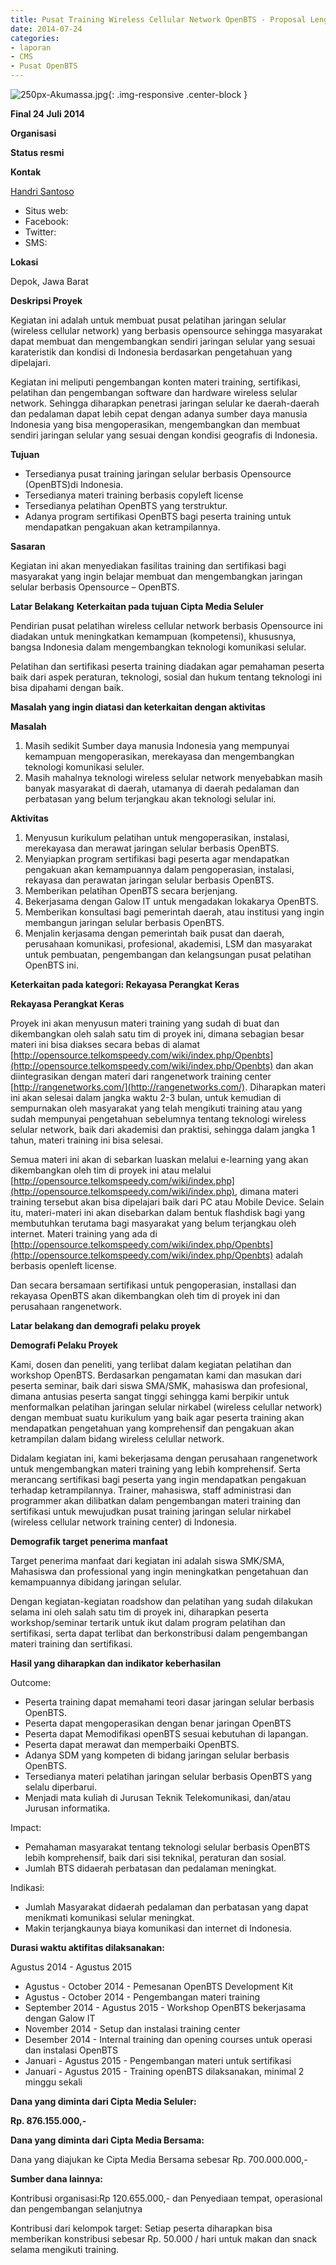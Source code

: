 ```yaml
---
title: Pusat Training Wireless Cellular Network OpenBTS - Proposal Lengkap
date: 2014-07-24
categories:
- laporan
- CMS
- Pusat OpenBTS
---
```


![250px-Akumassa.jpg](/uploads/250px-Akumassa.jpg){: .img-responsive .center-block }

**Final 24 Juli 2014**

**Organisasi**

**Status resmi**

**Kontak**

  [Handri Santoso](http://wiki.ciptamedia.org/wiki/Handri_Santoso)
* Situs web: 
* Facebook: 
* Twitter: 
* SMS: 

**Lokasi**

Depok, Jawa Barat

**Deskripsi Proyek**

Kegiatan ini adalah untuk membuat pusat pelatihan jaringan selular (wireless cellular network) yang berbasis opensource sehingga masyarakat dapat membuat dan mengembangkan sendiri jaringan selular yang sesuai karateristik dan kondisi di Indonesia berdasarkan pengetahuan yang dipelajari.

Kegiatan ini meliputi pengembangan konten materi training, sertifikasi, pelatihan dan pengembangan software dan hardware wireless selular network. Sehingga diharapkan penetrasi jaringan selular ke daerah-daerah dan pedalaman dapat lebih cepat dengan adanya sumber daya manusia Indonesia yang bisa mengoperasikan, mengembangkan dan membuat sendiri jaringan selular yang sesuai dengan kondisi geografis di Indonesia.

**Tujuan**

* Tersedianya pusat training jaringan selular berbasis Opensource (OpenBTS)di Indonesia.
* Tersedianya materi training berbasis copyleft license
* Tersedianya pelatihan OpenBTS yang terstruktur.
* Adanya program sertifikasi OpenBTS bagi peserta training untuk mendapatkan pengakuan akan ketrampilannya.

**Sasaran**

Kegiatan ini akan menyediakan fasilitas training dan sertifikasi bagi masyarakat yang ingin belajar membuat dan mengembangkan jaringan selular berbasis Opensource – OpenBTS.

**Latar Belakang**
 **Keterkaitan pada tujuan Cipta Media Seluler**

Pendirian pusat pelatihan wireless cellular network berbasis Opensource ini diadakan untuk meningkatkan kemampuan (kompetensi), khususnya, bangsa Indonesia dalam mengembangkan teknologi komunikasi selular.

Pelatihan dan sertifikasi peserta training diadakan agar pemahaman peserta baik dari aspek peraturan, teknologi, sosial dan hukum tentang teknologi ini bisa dipahami dengan baik.

**Masalah yang ingin diatasi dan keterkaitan dengan aktivitas**

 **Masalah**

1. Masih sedikit Sumber daya manusia Indonesia yang mempunyai kemampuan mengoperasikan, merekayasa dan mengembangkan teknologi komunikasi seluler.
2. Masih mahalnya teknologi wireless selular network menyebabkan masih banyak masyarakat di daerah, utamanya di daerah pedalaman dan perbatasan yang belum terjangkau akan teknologi selular ini.
    
**Aktivitas**

1. Menyusun kurikulum pelatihan untuk mengoperasikan, instalasi, merekayasa dan merawat jaringan selular berbasis OpenBTS.
2. Menyiapkan program sertifikasi bagi peserta agar mendapatkan pengakuan akan kemampuannya dalam pengoperasian, instalasi, rekayasa dan perawatan jaringan selular berbasis OpenBTS.
3. Memberikan pelatihan OpenBTS secara berjenjang.
4. Bekerjasama dengan Galow IT untuk mengadakan lokakarya OpenBTS.
5. Memberikan konsultasi bagi pemerintah daerah, atau institusi yang ingin membangun jaringan selular berbasis OpenBTS.
6. Menjalin kerjasama dengan pemerintah baik pusat dan daerah, perusahaan komunikasi, profesional, akademisi, LSM dan masyarakat untuk pembuatan, pengembangan dan kelangsungan pusat pelatihan OpenBTS ini.
    
**Keterkaitan pada kategori: Rekayasa Perangkat Keras**
 
**Rekayasa Perangkat Keras**

Proyek ini akan menyusun materi training yang sudah di buat dan dikembangkan oleh salah satu tim di proyek ini, dimana sebagian besar materi ini bisa diakses secara bebas di alamat [http://opensource.telkomspeedy.com/wiki/index.php/Openbts](http://opensource.telkomspeedy.com/wiki/index.php/Openbts) dan akan diintegrasikan dengan materi dari rangenetwork training center [http://rangenetworks.com/](http://rangenetworks.com/). Diharapkan materi ini akan selesai dalam jangka waktu 2-3 bulan, untuk kemudian di sempurnakan oleh masyarakat yang telah mengikuti training atau yang sudah mempunyai pengetahuan sebelumnya tentang teknologi wireless selular network, baik dari akademisi dan praktisi, sehingga dalam jangka 1 tahun, materi training ini bisa selesai.

Semua materi ini akan di sebarkan luaskan melalui e-learning yang akan dikembangkan oleh tim di proyek ini atau melalui [http://opensource.telkomspeedy.com/wiki/index.php](http://opensource.telkomspeedy.com/wiki/index.php), dimana materi training tersebut akan bisa dipelajari baik dari PC atau Mobile Device. Selain itu, materi-materi ini akan disebarkan dalam bentuk flashdisk bagi yang membutuhkan terutama bagi masyarakat yang belum terjangkau oleh internet. Materi training yang ada di [http://opensource.telkomspeedy.com/wiki/index.php/Openbts](http://opensource.telkomspeedy.com/wiki/index.php/Openbts) adalah berbasis openleft license.

Dan secara bersamaan sertifikasi untuk pengoperasian, installasi dan rekayasa OpenBTS akan dikembangkan oleh tim di proyek ini dan perusahaan rangenetwork.

 **Latar belakang dan demografi pelaku proyek**
 
 **Demografi Pelaku Proyek**

Kami, dosen dan peneliti, yang terlibat dalam kegiatan pelatihan dan workshop OpenBTS. Berdasarkan pengamatan kami dan masukan dari peserta seminar, baik dari siswa SMA/SMK, mahasiswa dan profesional, dimana antusias peserta sangat tinggi sehingga kami berpikir untuk menformalkan pelatihan jaringan selular nirkabel (wireless celullar network) dengan membuat suatu kurikulum yang baik agar peserta training akan mendapatkan pengetahuan yang komprehensif dan pengakuan akan ketrampilan dalam bidang wireless celullar network.

Didalam kegiatan ini, kami bekerjasama dengan perusahaan rangenetwork untuk mengembangkan materi training yang lebih komprehensif. Serta merancang sertifikasi bagi peserta yang ingin mendapatkan pengakuan terhadap ketrampilannya. Trainer, mahasiswa, staff administrasi dan programmer akan dilibatkan dalam pengembangan materi training dan sertifikasi untuk mewujudkan pusat training jaringan selular nirkabel (wireless cellular network training center) di Indonesia. 
  
 **Demografik target penerima manfaat**

Target penerima manfaat dari kegiatan ini adalah siswa SMK/SMA, Mahasiswa dan professional yang ingin meningkatkan pengetahuan dan kemampuannya dibidang jaringan selular.

Dengan kegiatan-kegiatan roadshow dan pelatihan yang sudah dilakukan selama ini oleh salah satu tim di proyek ini, diharapkan peserta workshop/seminar tertarik untuk ikut dalam program pelatihan dan sertifikasi, serta dapat terlibat dan berkonstribusi dalam pengembangan materi training dan sertifikasi. 
  
 **Hasil yang diharapkan dan indikator keberhasilan**

Outcome:

* Peserta training dapat memahami teori dasar jaringan selular berbasis OpenBTS.
* Peserta dapat mengoperasikan dengan benar jaringan OpenBTS
* Peserta dapat Memodifikasi openBTS sesuai kebutuhan di lapangan.
* Peserta dapat merawat dan memperbaiki OpenBTS.
* Adanya SDM yang kompeten di bidang jaringan selular berbasis OpenBTS.
* Tersedianya materi pelatihan jaringan selular berbasis OpenBTS yang selalu diperbarui.
* Menjadi mata kuliah di Jurusan Teknik Telekomunikasi, dan/atau Jurusan informatika.

Impact:

* Pemahaman masyarakat tentang teknologi selular berbasis OpenBTS lebih komprehensif, baik dari sisi teknikal, peraturan dan sosial.
* Jumlah BTS didaerah perbatasan dan pedalaman meningkat.

Indikasi:

* Jumlah Masyarakat didaerah pedalaman dan perbatasan yang dapat menikmati komunikasi selular meningkat.
* Makin terjangkaunya biaya komunikasi dan internet di Indonesia.
  
**Durasi waktu aktifitas dilaksanakan:**

Agustus 2014 - Agustus 2015

* Agustus - October 2014 - Pemesanan OpenBTS Development Kit
* Agustus - October 2014 - Pengembangan materi training
* September 2014 - Agustus 2015 - Workshop OpenBTS bekerjasama dengan Galow IT
* November 2014 - Setup dan instalasi training center
* Desember 2014 - Internal training dan opening courses untuk operasi dan instalasi OpenBTS
* Januari - Agustus 2015 - Pengembangan materi untuk sertifikasi
* Januari - Agustus 2015 - Training openBTS dilaksanakan, minimal 2 minggu sekali  

**Dana yang diminta dari Cipta Media Seluler:**
  
**Rp. 876.155.000,-**

**Dana yang diminta dari Cipta Media Bersama:**

Dana yang diajukan ke Cipta Media Bersama sebesar Rp. 700.000.000,-

**Sumber dana lainnya:**

Kontribusi organisasi:Rp 120.655.000,- dan Penyediaan tempat, operasional dan pengembangan selanjutnya

Kontribusi dari kelompok target: Setiap peserta diharapkan bisa memberikan konstribusi sebesar Rp. 50.000 / hari untuk makan dan snack selama mengikuti training.
